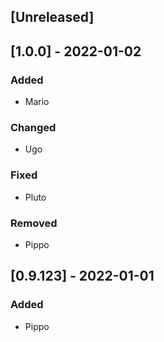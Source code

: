 ## [Unreleased]

## [1.0.0] - 2022-01-02

### Added

- Mario

### Changed

- Ugo

### Fixed

- Pluto

### Removed

- Pippo

## [0.9.123] - 2022-01-01

### Added

- Pippo
